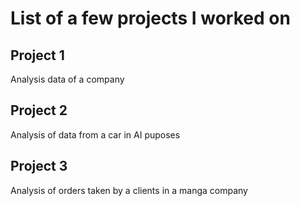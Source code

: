 # List of a few projects I worked on
## Project 1
Analysis data of a company

## Project 2
Analysis of data from a car in AI puposes

## Project 3
Analysis of orders taken by a clients in a manga company
